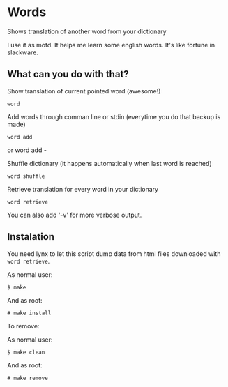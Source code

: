 Words
=====

Shows translation of another word from your dictionary

I use it as motd. It helps me learn some english words.
It's like fortune in slackware.


What can you do with that?
--------------------------

Show translation of current pointed word (awesome!)

    word

Add words through comman line or stdin (everytime you do that backup is made)

    word add

or
    word add -

Shuffle dictionary (it happens automatically when last word is reached)

    word shuffle

Retrieve translation for every word in your dictionary

    word retrieve


You can also add '-v' for more verbose output.


Instalation
-----------

You need lynx to let this script dump data from html files downloaded with `word retrieve`.

As normal user:

    $ make

And as root:

    # make install

To remove:

As normal user:

    $ make clean

And as root:

    # make remove

